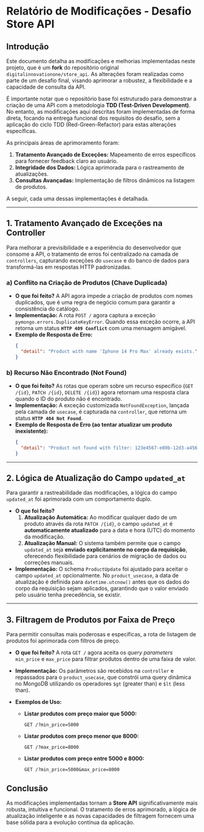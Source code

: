 # Relatório de Modificações - Desafio Store API

## Introdução

Este documento detalha as modificações e melhorias implementadas neste projeto, que é um **fork** do repositório original `digitalinnovationone/store_api`. As alterações foram realizadas como parte de um desafio final, visando aprimorar a robustez, a flexibilidade e a capacidade de consulta da API.

É importante notar que o repositório base foi estruturado para demonstrar a criação de uma API com a metodologia **TDD (Test-Driven Development)**. No entanto, as modificações aqui descritas foram implementadas de forma direta, focando na entrega funcional dos requisitos do desafio, sem a aplicação do ciclo TDD (Red-Green-Refactor) para estas alterações específicas.

As principais áreas de aprimoramento foram:
1.  **Tratamento Avançado de Exceções:** Mapeamento de erros específicos para fornecer feedback claro ao usuário.
2.  **Integridade dos Dados:** Lógica aprimorada para o rastreamento de atualizações.
3.  **Consultas Avançadas:** Implementação de filtros dinâmicos na listagem de produtos.

A seguir, cada uma dessas implementações é detalhada.

---

## 1. Tratamento Avançado de Exceções na Controller

Para melhorar a previsibilidade e a experiência do desenvolvedor que consome a API, o tratamento de erros foi centralizado na camada de `controllers`, capturando exceções do `usecase` e do banco de dados para transformá-las em respostas HTTP padronizadas.

### a) Conflito na Criação de Produtos (Chave Duplicada)

-   **O que foi feito?** A API agora impede a criação de produtos com nomes duplicados, que é uma regra de negócio comum para garantir a consistência do catálogo.
-   **Implementação:** A rota `POST /` agora captura a exceção `pymongo.errors.DuplicateKeyError`. Quando essa exceção ocorre, a API retorna um status **`HTTP 409 Conflict`** com uma mensagem amigável.
-   **Exemplo de Resposta de Erro:**
    ```json
    {
      "detail": "Product with name 'Iphone 14 Pro Max' already exists."
    }
    ```

### b) Recurso Não Encontrado (Not Found)

-   **O que foi feito?** As rotas que operam sobre um recurso específico (`GET /{id}`, `PATCH /{id}`, `DELETE /{id}`) agora retornam uma resposta clara quando o ID do produto não é encontrado.
-   **Implementação:** A exceção customizada `NotFoundException`, lançada pela camada de `usecase`, é capturada na `controller`, que retorna um status **`HTTP 404 Not Found`**.
-   **Exemplo de Resposta de Erro (ao tentar atualizar um produto inexistente):**
    ```json
    {
      "detail": "Product not found with filter: 123e4567-e89b-12d3-a456-426614174000"
    }
    ```

---

## 2. Lógica de Atualização do Campo `updated_at`

Para garantir a rastreabilidade das modificações, a lógica do campo `updated_at` foi aprimorada com um comportamento duplo.

-   **O que foi feito?**
    1.  **Atualização Automática:** Ao modificar qualquer dado de um produto através da rota `PATCH /{id}`, o campo `updated_at` é **automaticamente atualizado** para a data e hora (UTC) do momento da modificação.
    2.  **Atualização Manual:** O sistema também permite que o campo `updated_at` seja **enviado explicitamente no corpo da requisição**, oferecendo flexibilidade para cenários de migração de dados ou correções manuais.
-   **Implementação:** O schema `ProductUpdate` foi ajustado para aceitar o campo `updated_at` opcionalmente. No `product_usecase`, a data de atualização é definida para `datetime.utcnow()` antes que os dados do corpo da requisição sejam aplicados, garantindo que o valor enviado pelo usuário tenha precedência, se existir.

---

## 3. Filtragem de Produtos por Faixa de Preço

Para permitir consultas mais poderosas e específicas, a rota de listagem de produtos foi aprimorada com filtros de preço.

-   **O que foi feito?** A rota `GET /` agora aceita os *query parameters* `min_price` e `max_price` para filtrar produtos dentro de uma faixa de valor.
-   **Implementação:** Os parâmetros são recebidos na `controller` e repassados para o `product_usecase`, que constrói uma query dinâmica no MongoDB utilizando os operadores `$gt` (greater than) e `$lt` (less than).

-   **Exemplos de Uso:**
    -   **Listar produtos com preço maior que 5000:**
        ```http
        GET /?min_price=5000
        ```
    -   **Listar produtos com preço menor que 8000:**
        ```http
        GET /?max_price=8000
        ```
    -   **Listar produtos com preço entre 5000 e 8000:**
        ```http
        GET /?min_price=5000&max_price=8000
        ```

## Conclusão

As modificações implementadas tornam a **Store API** significativamente mais robusta, intuitiva e funcional. O tratamento de erros aprimorado, a lógica de atualização inteligente e as novas capacidades de filtragem fornecem uma base sólida para a evolução contínua da aplicação.
